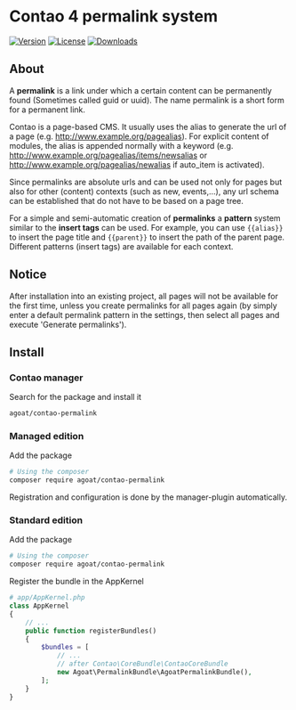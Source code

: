 # Contao 4 permalink system

[![Version](https://img.shields.io/packagist/v/agoat/contao-permalink.svg?style=flat-square)](http://packagist.org/packages/agoat/contao-permalink)
[![License](https://img.shields.io/packagist/l/agoat/contao-permalink.svg?style=flat-square)](http://packagist.org/packages/agoat/contao-permalink)
[![Downloads](https://img.shields.io/packagist/dt/agoat/contao-permalink.svg?style=flat-square)](http://packagist.org/packages/agoat/contao-permalink) 

## About
A **permalink** is a link under which a certain content can be permanently found (Sometimes called guid or uuid). The name permalink is a short form for a permanent link.

Contao is a page-based CMS. It usually uses the alias to generate the url of a page (e.g. http://www.example.org/pagealias). For explicit content of modules, the alias is appended normally with a keyword (e.g. http://www.example.org/pagealias/items/newsalias or http://www.example.org/pagealias/newalias if auto_item is activated).

Since permalinks are absolute urls and can be used not only for pages but also for other (content) contexts (such as new, events,...), any url schema can be established that do not have to be based on a page tree.

For a simple and semi-automatic creation of **permalinks** a **pattern** system similar to the **insert tags** can be used. For example, you can use `{{alias}}` to insert the page title and `{{parent}}` to insert the path of the parent page. 
Different patterns (insert tags) are available for each context.

## Notice
After installation into an existing project, all pages will not be available for the first time, unless you create permalinks for all pages again (by simply enter a default permalink pattern in the settings, then select all pages and execute 'Generate permalinks').

## Install
### Contao manager
Search for the package and install it
```bash
agoat/contao-permalink
```

### Managed edition
Add the package
```bash
# Using the composer
composer require agoat/contao-permalink
```
Registration and configuration is done by the manager-plugin automatically.

### Standard edition
Add the package
```bash
# Using the composer
composer require agoat/contao-permalink
```
Register the bundle in the AppKernel
```php
# app/AppKernel.php
class AppKernel
{
    // ...
    public function registerBundles()
    {
        $bundles = [
            // ...
            // after Contao\CoreBundle\ContaoCoreBundle
            new Agoat\PermalinkBundle\AgoatPermalinkBundle(),
        ];
    }
}
```
